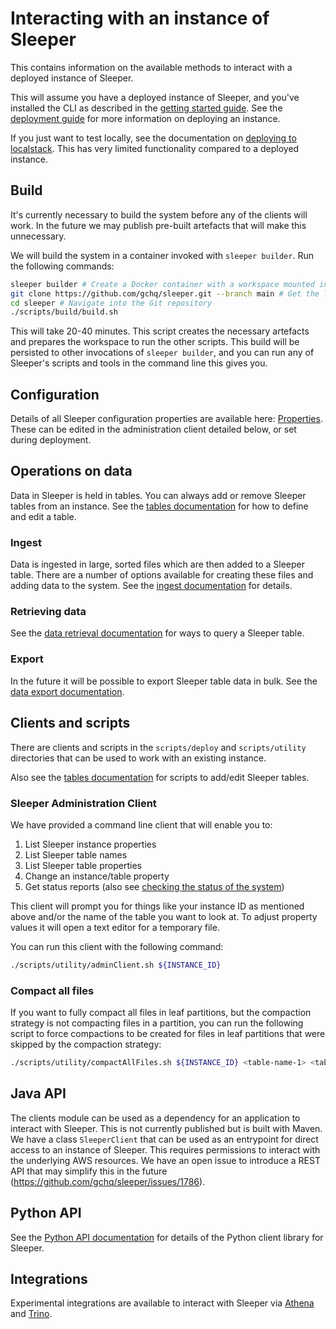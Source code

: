 Interacting with an instance of Sleeper
=======================================

This contains information on the available methods to interact with a deployed instance of Sleeper.

This will assume you have a deployed instance of Sleeper, and you've installed the CLI as described in
the [getting started guide](getting-started.md). See the [deployment guide](deployment-guide.md) for more information on
deploying an instance.

If you just want to test locally, see the documentation on [deploying to localstack](deployment/deploy-to-localstack.md).
This has very limited functionality compared to a deployed instance.

## Build

It's currently necessary to build the system before any of the clients will work. In the future we may publish
pre-built artefacts that will make this unnecessary.

We will build the system in a container invoked with `sleeper builder`. Run the following commands:

```bash
sleeper builder # Create a Docker container with a workspace mounted in from the host directory ~/.sleeper/builder
git clone https://github.com/gchq/sleeper.git --branch main # Get the latest release version of Sleeper
cd sleeper # Navigate into the Git repository
./scripts/build/build.sh
```

This will take 20-40 minutes. This script creates the necessary artefacts and prepares the workspace to run the other
scripts. This build will be persisted to other invocations of `sleeper builder`, and you can run any of Sleeper's
scripts and tools in the command line this gives you.

## Configuration

Details of all Sleeper configuration properties are available here: [Properties](usage/property-master.md). These can be
edited in the administration client detailed below, or set during deployment.

## Operations on data

Data in Sleeper is held in tables. You can always add or remove Sleeper tables from an instance. See
the [tables documentation](usage/tables.md) for how to define and edit a table.

### Ingest

Data is ingested in large, sorted files which are then added to a Sleeper table. There are a number of options available
for creating these files and adding data to the system. See the [ingest documentation](usage/ingest.md) for details.

### Retrieving data

See the [data retrieval documentation](usage/data-retrieval.md) for ways to query a Sleeper table.

### Export

In the future it will be possible to export Sleeper table data in bulk. See the [data export documentation](usage/export.md).

## Clients and scripts

There are clients and scripts in the `scripts/deploy` and `scripts/utility` directories that can be used to work with an
existing instance.

Also see the [tables documentation](usage/tables.md#add-edit-a-table) for scripts to add/edit Sleeper tables.

### Sleeper Administration Client

We have provided a command line client that will enable you to:

1) List Sleeper instance properties
2) List Sleeper table names
3) List Sleeper table properties
4) Change an instance/table property
5) Get status reports (also see [checking the status of the system](usage/status.md))

This client will prompt you for things like your instance ID as mentioned above and/or the name of the table you want to
look at. To adjust property values it will open a text editor for a temporary file.

You can run this client with the following command:

```bash
./scripts/utility/adminClient.sh ${INSTANCE_ID}
```

### Compact all files

If you want to fully compact all files in leaf partitions, but the compaction strategy is not compacting files in a
partition, you can run the following script to force compactions to be created for files in leaf partitions that were
skipped by the compaction strategy:

```bash
./scripts/utility/compactAllFiles.sh ${INSTANCE_ID} <table-name-1> <table-name-2> ...
```

## Java API

The clients module can be used as a dependency for an application to interact with Sleeper. This is not currently
published but is built with Maven. We have a class `SleeperClient` that can be used as an entrypoint for direct access
to an instance of Sleeper. This requires permissions to interact with the underlying AWS resources. We have an open
issue to introduce a REST API that may simplify this in the future (https://github.com/gchq/sleeper/issues/1786).

## Python API

See the [Python API documentation](usage/python-api.md) for details of the Python client library for Sleeper.

## Integrations

Experimental integrations are available to interact with Sleeper
via [Athena](usage/data-retrieval.md#use-athena-to-perform-sql-analytics-and-queries) and [Trino](usage/trino.md).
